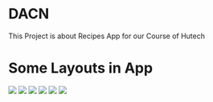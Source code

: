 # DACN
 This Project is about Recipes App for our Course of Hutech

# Some Layouts in App

<img src="https://i.imgur.com/BXzo7XE.jpg" />
<img src="https://i.imgur.com/9cVYXn3.jpg" />
<img src="https://i.imgur.com/brtOa4M.jpg" />
<img src="https://i.imgur.com/hy5atS9.jpg" />
<img src="https://i.imgur.com/hwZ09Jr.jpg" />
<img src="https://i.imgur.com/zcs0kS1.jpg" />
